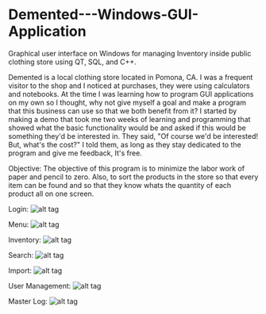 # Demented---Windows-GUI-Application
Graphical user interface on Windows for managing Inventory inside public clothing store using QT, SQL, and C++.

Demented is a local clothing store located in Pomona, CA.
I was a frequent visitor to the shop and I noticed at purchases, they were using 
calculators and notebooks. At the time I was learning how to program GUI applications
on my own so I thought, why not give myself a goal and make a program that this business
can use so that we both benefit from it? I started by making a demo that took me two weeks of learning and programming
that showed what the basic functionality would be and asked if this would be something they'd be interested in.
They said, "Of course we'd be interested! But, what's the cost?" I told them, as long as they stay dedicated to 
the program and give me feedback, It's free.

Objective:
The objective of this program is to minimize the labor work of paper and pencil to zero. Also, to sort
the products in the store so that every item can be found and so that they know whats the quantity of
each product all on one screen.

Login:
![alt tag](http://i.imgur.com/utkn098.png)

Menu:
![alt tag](http://i.imgur.com/3gl5mTj.png)

Inventory:
![alt tag](http://i.imgur.com/rREaVaJ.png)

Search:
![alt tag](http://i.imgur.com/twfRRnf.png)

Import:
![alt tag](http://i.imgur.com/4HUV885.png)

User Management:
![alt tag](http://i.imgur.com/MrRkcDX.png)

Master Log:
![alt tag](http://i.imgur.com/i1uP0nm.png)
